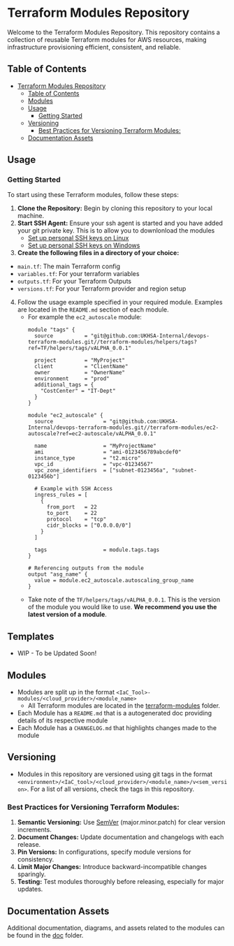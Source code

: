 # Terraform Modules Repository

Welcome to the Terraform Modules Repository. This repository contains a collection of reusable Terraform modules for AWS resources, making infrastructure provisioning efficient, consistent, and reliable.

## Table of Contents

- [Terraform Modules Repository](#terraform-modules-repository)
  - [Table of Contents](#table-of-contents)
  - [Modules](#modules)
  - [Usage](#usage)
    - [Getting Started](#getting-started)
  - [Versioning](#versioning)
    - [Best Practices for Versioning Terraform Modules:](#best-practices-for-versioning-terraform-modules)
  - [Documentation Assets](#documentation-assets)

## Usage
### Getting Started

To start using these Terraform modules, follow these steps:

1. **Clone the Repository:** Begin by cloning this repository to your local machine.
2. **Start SSH Agent:** Ensure your ssh agent is started and you have added your git private key. This is to allow you to downlonload the modules
    - [Set up personal SSH keys on Linux](https://www.cyberciti.biz/faq/how-to-use-ssh-agent-for-authentication-on-linux-unix/)
    - [Set up personal SSH keys on Windows](https://support.atlassian.com/bitbucket-cloud/docs/set-up-personal-ssh-keys-on-windows/#Start-the-SSH-agent)
3. **Create the following files in a directory of your choice:**
- `main.tf`: The main Terraform config
- `variables.tf`: For your terraform variables
- `outputs.tf`: For your Terraform Outputs
- `versions.tf`: For your Terraform provider and region setup

4. Follow the usage example specified in your required module. Examples are located in the `README.md` section of each module. 
    - For example the `ec2_autoscale` module:
        ```hcl
        module "tags" {
          source          = "git@github.com:UKHSA-Internal/devops-terraform-modules.git//terraform-modules/helpers/tags?ref=TF/helpers/tags/vALPHA_0.0.1"
        
          project         = "MyProject"
          client          = "ClientName"
          owner           = "OwnerName"
          environment     = "prod"
          additional_tags = {
            "CostCenter" = "IT-Dept"
          }
        }
        
        module "ec2_autoscale" {
          source                = "git@github.com:UKHSA-Internal/devops-terraform-modules.git//terraform-modules/ec2-autoscale?ref=ec2-autoscale/vALPHA_0.0.1"
        
          name                  = "MyProjectName"
          ami                   = "ami-0123456789abcdef0"
          instance_type         = "t2.micro"
          vpc_id                = "vpc-01234567"
          vpc_zone_identifiers  = ["subnet-0123456a", "subnet-0123456b"]
          
          # Example with SSH Access
          ingress_rules = [
            {
              from_port   = 22
              to_port     = 22
              protocol    = "tcp"
              cidr_blocks = ["0.0.0.0/0"]
            }
          ]
        
          tags                  = module.tags.tags
        }
        
        # Referencing outputs from the module
        output "asg_name" {
          value = module.ec2_autoscale.autoscaling_group_name
        }
        ```
    - Take note of the `TF/helpers/tags/vALPHA_0.0.1`. This is the version of the module you would like to use. 
    **We recommend you use the latest version of a module**.

## Templates
- WIP - To be Updated Soon!

## Modules

- Modules are split up in the format `<IaC_Tool>-modules/<cloud_provider>/<module_name>`
    -  All Terraform modules are located in the [terraform-modules](./terraform-modules) folder.
-  Each Module has a `README.md` that is a autogenerated doc providing details of its respective module
-  Each Module has a `CHANGELOG.md` that highlights changes made to the module

## Versioning

- Modules in this repository are versioned using git tags in the format `<environment>/<IaC_tool>/<cloud_provider>/<module_name>/v<sem_version>`. 
For a list of all versions, check the tags in this repository.

### Best Practices for Versioning Terraform Modules:

1. **Semantic Versioning:** Use [SemVer](https://semver.org/) (major.minor.patch) for clear version increments.
2. **Document Changes:** Update documentation and changelogs with each release.
3. **Pin Versions:** In configurations, specify module versions for consistency.
4. **Limit Major Changes:** Introduce backward-incompatible changes sparingly.
5. **Testing:** Test modules thoroughly before releasing, especially for major updates.

## Documentation Assets

Additional documentation, diagrams, and assets related to the modules can be found in the [doc](./doc) folder.
